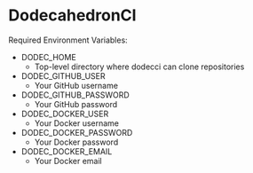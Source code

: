 DodecahedronCI
==============

Required Environment Variables:
* DODEC\_HOME
  * Top-level directory where dodecci can clone repositories
* DODEC\_GITHUB\_USER
  * Your GitHub username
* DODEC\_GITHUB\_PASSWORD
  * Your GitHub password
* DODEC\_DOCKER\_USER
  * Your Docker username
* DODEC\_DOCKER\_PASSWORD
  * Your Docker password
* DODEC\_DOCKER\_EMAIL
  * Your Docker email
